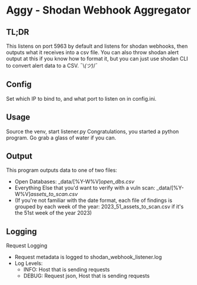 # Aggy - Shodan Webhook Aggregator

## TL;DR
This listens on port 5963 by default and listens for shodan webhooks, then outputs what it receives into a csv file.
You can also throw shodan alert output at this if you know how to format it, but you can just use shodan CLI to convert alert data to a CSV. ¯\\_(ツ)_/¯

## Config
Set which IP to bind to, and what port to listen on in config.ini. 

## Usage
Source the venv, start listener.py
Congratulations, you started a python program. Go grab a glass of water if you can.

## Output
This program outputs data to one of two files:
- Open Databases:   _data/[%Y-W%V]_open_dbs.csv_ 
- Everything Else that you'd want to verify with a vuln scan: _data/[%Y-W%V]_assets_to_scan.csv_ 
- (If you're not familiar with the date format, each file of findings is grouped by each week of the year: 2023_51_assets_to_scan.csv if it's the 51st week of the year 2023)

## Logging
Request Logging
- Request metadata is logged to shodan_webhook_listener.log
- Log Levels:
  - INFO: Host that is sending requests
  - DEBUG: Request json, Host that is sending requests
